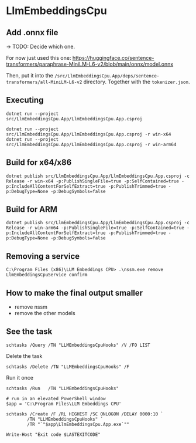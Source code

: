 # LlmEmbeddingsCpu

## Add .onnx file
-> TODO: Decide which one. 

For now just used this one: https://huggingface.co/sentence-transformers/paraphrase-MiniLM-L6-v2/blob/main/onnx/model.onnx

Then, put it into the `/src/LlmEmbeddingsCpu.App/deps/sentence-transformers/all-MiniLM-L6-v2` directory. Together with the `tokenizer.json`.

## Executing

```
dotnet run --project src/LlmEmbeddingsCpu.App/LlmEmbeddingsCpu.App.csproj
```

```
dotnet run --project src/LlmEmbeddingsCpu.App/LlmEmbeddingsCpu.App.csproj -r win-x64
dotnet run --project src/LlmEmbeddingsCpu.App/LlmEmbeddingsCpu.App.csproj -r win-arm64
```

## Build for x64/x86
```
dotnet publish src/LlmEmbeddingsCpu.App/LlmEmbeddingsCpu.App.csproj -c Release -r win-x64 -p:PublishSingleFile=true -p:SelfContained=true -p:IncludeAllContentForSelfExtract=true -p:PublishTrimmed=true -p:DebugType=None -p:DebugSymbols=false
```

## Build for ARM
```
dotnet publish src/LlmEmbeddingsCpu.App/LlmEmbeddingsCpu.App.csproj -c Release -r win-arm64 -p:PublishSingleFile=true -p:SelfContained=true -p:IncludeAllContentForSelfExtract=true -p:PublishTrimmed=true -p:DebugType=None -p:DebugSymbols=false
```


## Removing a service 

```
C:\Program Files (x86)\LLM Embeddings CPU> .\nssm.exe remove LlmEmbeddingsCpuService confirm
```


## How to make the final output smaller 
- remove nssm
- remove the other models


## See the task 
```
schtasks /Query /TN "LLMEmbeddingsCpuHooks" /V /FO LIST
```

Delete the task 
```
schtasks /Delete /TN "LLMEmbeddingsCpuHooks" /F
```

Run it once
```
schtasks /Run   /TN "LLMEmbeddingsCpuHooks"
``` 

```
# run in an elevated PowerShell window
$app = 'C:\Program Files\LLM Embeddings CPU'

schtasks /Create /F /RL HIGHEST /SC ONLOGON /DELAY 0000:10 `
        /TN "LLMEmbeddingsCpuHooks" `
        /TR "`"$app\LlmEmbeddingsCpu.App.exe`""

Write-Host "Exit code $LASTEXITCODE"
```